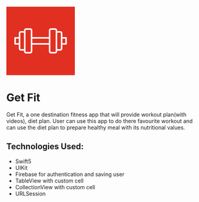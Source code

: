 
![Logo](https://github.com/sandeepsahanicodes/GetFit/blob/main/Get%20Fit/Assets.xcassets/AppIcon.appiconset/Icon-60%403x.png)


# Get Fit

Get Fit, a one destination fitness app that will provide workout plan(with videos), diet plan. User can use this app to do there favourite workout and can use the diet plan to prepare healthy meal with its nutritional values.


## Technologies Used:

- Swift5
- UIKit
- Firebase for authentication and saving user
- TableView with custom cell
- CollectionView with custom cell
- URLSession
